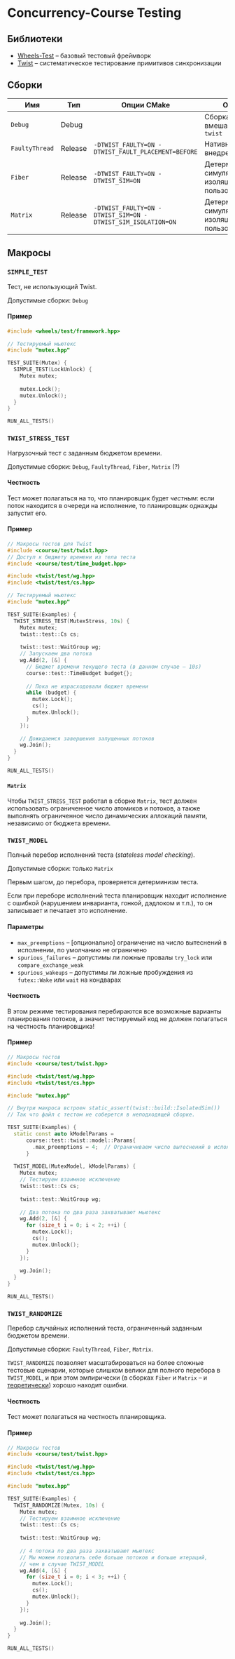# Concurrency-Course Testing

## Библиотеки

- [Wheels-Test](https://gitlab.com/Lipovsky/wheels) – базовый тестовый фреймворк
- [Twist](https://gitlab.com/Lipovsky/twist) – систематическое тестирование примитивов синхронизации 

## Сборки

| Имя | Тип | Опции CMake | Описание |
| --- | --- | --- | --- |
| `Debug` | Debug | | Сборка без вмешательства `twist` | 
| `FaultyThread` | Release | `-DTWIST_FAULTY=ON -DTWIST_FAULT_PLACEMENT=BEFORE` | Нативные потоки + внедрение сбоев |
| `Fiber` | Release | `-DTWIST_FAULTY=ON -DTWIST_SIM=ON` | Детерминированная симуляция, без изоляции пользователя |
| `Matrix` | Release | `-DTWIST_FAULTY=ON -DTWIST_SIM=ON -DTWIST_SIM_ISOLATION=ON` | Детерминированная симуляция с изоляцией пользователя |

## Макросы

### `SIMPLE_TEST`

Тест, не использующий Twist.

Допустимые сборки: `Debug`

#### Пример

```cpp
#include <wheels/test/framework.hpp>

// Тестируемый мьютекс
#include "mutex.hpp"

TEST_SUITE(Mutex) {
  SIMPLE_TEST(LockUnlock) {
    Mutex mutex;
    
    mutex.Lock();
    mutex.Unlock();
  }
}

RUN_ALL_TESTS()
```

### `TWIST_STRESS_TEST`

Нагрузочный тест с заданным бюджетом времени.

Допустимые сборки: `Debug`, `FaultyThread`, `Fiber`, `Matrix` (?)

#### Честность

Тест может полагаться на то, что планировщик будет _честным_: если поток находится в очереди
на исполнение, то планировщик однажды запустит его.

#### Пример

```cpp
// Макросы тестов для Twist
#include <course/test/twist.hpp>
// Доступ к бюджету времени из тела теста
#include <course/test/time_budget.hpp>

#include <twist/test/wg.hpp>
#include <twist/test/cs.hpp>

// Тестируемый мьютекс
#include "mutex.hpp"

TEST_SUITE(Examples) {
  TWIST_STRESS_TEST(MutexStress, 10s) {
    Mutex mutex;
    twist::test::Cs cs;
    
    twist::test::WaitGroup wg;
    // Запускаем два потока
    wg.Add(2, [&] {
      // Бюджет времени текущего теста (в данном случае – 10s)
      course::test::TimeBudget budget{};
      
      // Пока не израсходовали бюджет времени
      while (budget) {
        mutex.Lock();
        cs();
        mutex.Unlock();
      }
    });
    
    // Дожидаемся завершения запущенных потоков
    wg.Join();
  }
}

RUN_ALL_TESTS()
```

#### `Matrix`

Чтобы `TWIST_STRESS_TEST` работал в сборке `Matrix`, тест должен использовать ограниченное число атомиков и потоков, а также выполнять ограниченное число динамических аллокаций памяти, независимо от бюджета времени.

### `TWIST_MODEL`

Полный перебор исполнений теста (_stateless model checking_).

Допустимые сборки: только `Matrix`

Первым шагом, до перебора, проверяется детерминизм теста.

Если при переборе исполнений теста планировщик находит исполнение с ошибкой (нарушением инварианта, гонкой, дэдлоком и т.п.), то он записывает и печатает это исполнение.

#### Параметры

- `max_preemptions` – [опционально] ограничение на число вытеснений в исполнении, по умолчанию не ограничено
- `spurious_failures` – допустимы ли ложные провалы `try_lock` или `compare_exchange_weak`
- `spurious_wakeups` – допустимы ли ложные пробуждения из `futex::Wake` или `wait` на кондварах

#### Честность

В этом режиме тестирования перебираются все возможные варианты планирования потоков,
а значит тестируемый код не должен полагаться на честность планировщика!

#### Пример

```cpp
// Макросы тестов
#include <course/test/twist.hpp>

#include <twist/test/wg.hpp>
#include <twist/test/cs.hpp>

#include "mutex.hpp"

// Внутри макроса встроен static_assert(twist::build::IsolatedSim())
// Так что файл с тестом не соберется в неподходящей сборке.

TEST_SUITE(Examples) {
  static const auto kModelParams = 
      course::test::twist::model::Params{
        .max_preemptions = 4;  // Ограничиваем число вытеснений в исполнении
      } 
  
  TWIST_MODEL(MutexModel, kModelParams) {
    Mutex mutex; 
    // Тестируем взаимное исключение
    twist::test::Cs cs;
    
    twist::test::WaitGroup wg;
    
    // Два потока по два раза захватывают мьютекс
    wg.Add(2, [&] {
      for (size_t i = 0; i < 2; ++i) {
        mutex.Lock();
        cs(); 
        mutex.Unlock();
      }
    });
    
    wg.Join();
  }
}

RUN_ALL_TESTS()
```

### `TWIST_RANDOMIZE`

Перебор случайных исполнений теста, ограниченный заданным бюджетом времени.

Допустимые сборки: `FaultyThread`, `Fiber`, `Matrix`.

`TWIST_RANDOMIZE` позволяет масштабироваться на более сложные тестовые сценарии, которые слишком
велики для полного перебора в `TWIST_MODEL`, и при этом эмпирически (в сборках `Fiber` и `Matrix` – и [теоретически](https://www.microsoft.com/en-us/research/wp-content/uploads/2016/02/asplos277-pct.pdf)) хорошо находит ошибки.

#### Честность

Тест может полагаться на честность планировщика.

#### Пример

```cpp
// Макросы тестов
#include <course/test/twist.hpp>

#include <twist/test/wg.hpp>
#include <twist/test/cs.hpp>

#include "mutex.hpp"

TEST_SUITE(Examples) {
  TWIST_RANDOMIZE(Mutex, 10s) {
    Mutex mutex; 
    // Тестируем взаимное исключение
    twist::test::Cs cs;
    
    twist::test::WaitGroup wg;
    
    // 4 потока по два раза захватывают мьютекс
    // Мы можем позволить себе больше потоков и больше итераций,
    // чем в случае TWIST_MODEL
    wg.Add(4, [&] {
      for (size_t i = 0; i < 3; ++i) {
        mutex.Lock();
        cs(); 
        mutex.Unlock();
      }
    });
    
    wg.Join();
  }
}

RUN_ALL_TESTS()
```
